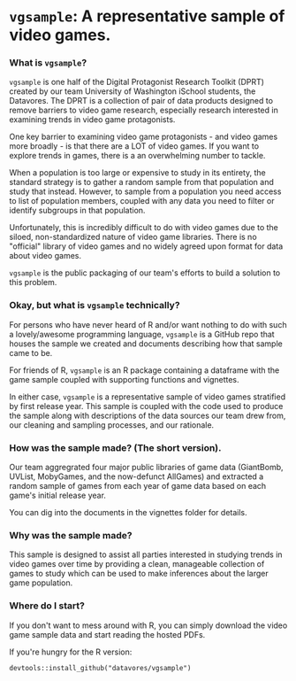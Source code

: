 # `vgsample`: A representative sample of video games.

### What is `vgsample`?

`vgsample` is one half of the Digital Protagonist Research Toolkit (DPRT)
created by our team University of Washington iSchool students, the Datavores.
The DPRT is a collection of pair of data products designed to remove barriers
to video game research, especially research interested in examining trends in
video game protagonists.

One key barrier to examining video game protagonists - and video games more
broadly - is that there are a LOT of video games. If you want to explore
trends in games, there is a an overwhelming number to tackle.

When a population is too large or expensive to study in its entirety, the
standard strategy is to gather a random sample from that population and study
that instead. However, to sample from a population you need access to list
of population members, coupled with any data you need to filter or identify
subgroups in that population.

Unfortunately, this is incredibly difficult to do with video games due to the
siloed, non-standardized nature of video game libraries. There is no "official"
library of video games and no widely agreed upon format for data about video
games.

`vgsample` is the public packaging of our team's efforts to build a solution
to this problem.

### Okay, but what is `vgsample` technically?

For persons who have never heard of R and/or want nothing to do with such a
lovely/awesome programming language, `vgsample` is a GitHub repo that houses
the sample we created and documents describing how that sample came to be.

For friends of R, `vgsample` is an R package containing a dataframe with the
game sample coupled with supporting functions and vignettes.

In either case, `vgsample` is a representative sample of video games stratified
by first release year. This sample is coupled with the code used to produce the
sample along with descriptions of the data sources our team drew from, our
cleaning and sampling processes, and our rationale.

### How was the sample made? (The short version).

Our team aggregrated four major public libraries of game data (GiantBomb,
UVList, MobyGames, and the now-defunct AllGames) and extracted a random sample
of games from each year of game data based on each game's initial release year.

You can dig into the documents in the vignettes folder for details.

### Why was the sample made?

This sample is designed to assist all parties interested in studying trends in
video games over time by providing a clean, manageable collection of games to
study which can be used to make inferences about the larger game population.

### Where do I start?

If you don't want to mess around with R, you can simply download the video game
sample data and start reading the hosted PDFs.

If you're hungry for the R version:

```{r}
devtools::install_github("datavores/vgsample")
```
